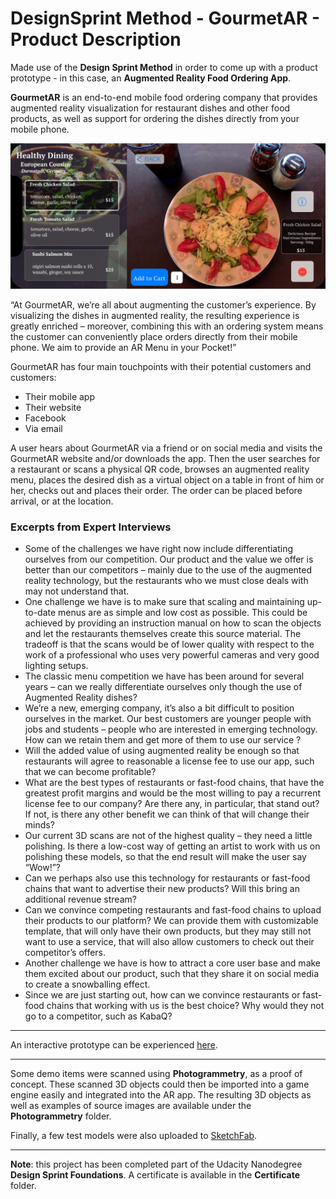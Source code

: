 # DesignSprint Method - GourmetAR - Product Description

Made use of the **Design Sprint Method** in order to come up with a product prototype - in this case, an **Augmented Reality Food Ordering App**.

**GourmetAR** is an end-to-end mobile food ordering company that provides augmented reality visualization for restaurant dishes and other food products, as well as support for ordering the dishes directly from your mobile phone.

![](https://github.com/avrdan/DesignSprint_ARfoodOrdering/blob/master/GourmetAR.PNG)

“At GourmetAR, we’re all about augmenting the customer’s experience. By visualizing the dishes in augmented reality, the resulting experience is greatly enriched – moreover, combining this with an ordering system means the customer can conveniently place orders directly from their mobile phone. We aim to provide an AR Menu in your Pocket!”

GourmetAR has four main touchpoints with their potential customers and customers:
*	Their mobile app
*	Their website
*	Facebook
*	Via email

A user hears about GourmetAR via a friend or on social media and visits the GourmetAR website and/or downloads the app. Then the user searches for a restaurant or scans a physical QR code, browses an augmented reality menu, places the desired dish as a virtual object on a table in front of him or her, checks out and places their order. The order can be placed before arrival, or at the location.

### Excerpts from Expert Interviews

*	Some of the challenges we have right now include differentiating ourselves from our competition. Our product and the value we offer is better than our competitors – mainly due to the use of the augmented reality technology, but the restaurants who we must close deals with may not understand that.
*	One challenge we have is to make sure that scaling and maintaining up-to-date menus are as simple and low cost as possible. This could be achieved by providing an instruction manual on how to scan the objects and let the restaurants themselves create this source material. The tradeoff is that the scans would be of lower quality with respect to the work of a professional who uses very powerful cameras and very good lighting setups.
*	The classic menu  competition we have has been around for several years – can we really differentiate ourselves only though the use of Augmented Reality dishes? 
*	We’re a new, emerging company, it’s also a bit difficult to position ourselves in the market. Our best customers are younger people with jobs and students – people who are interested in emerging technology. How can we retain them and get more of them to use our service ?
*	Will the added value of using augmented reality be enough so that restaurants will agree to reasonable a license fee to use our app, such that we can become profitable?
*	What are the best types of restaurants or fast-food chains, that have the greatest profit margins and would be the most willing to pay a recurrent license fee to our company? Are there any, in particular, that stand out? If not, is there any other benefit we can think of that will change their minds?
*	Our current 3D scans are not of the highest quality – they need a little polishing. Is there a low-cost way of getting an artist to work with us on polishing these models, so that the end result will make the user say “Wow!”?
*	Can we perhaps also use this technology for restaurants or fast-food chains that want to advertise their new products? Will this bring an additional revenue stream?
*	Can we convince competing restaurants and fast-food chains to upload their products to our platform? We can provide them with customizable template, that will only have their own products, but they may still not want to use a service, that will also allow customers to check out their competitor’s offers.
*	Another challenge we have is how to attract a core user base and make them excited about our product, such that they share it on social media to create a snowballing effect.
*	Since we are just starting out, how can we convince restaurants or fast-food chains that working with us is the best choice? Why would they not go to a competitor, such as KabaQ?

---

An interactive prototype can be experienced [here](https://sketch.cloud/s/Rln4Q/a/7dvYz7/play).

---

Some demo items were scanned using **Photogrammetry**, as a proof of concept. These scanned 3D objects could then be imported into a game engine easily and integrated into the AR app.
The resulting 3D objects as well as examples of source images are available under the **Photogrammetry** folder.

Finally, a few test models were also uploaded to [SketchFab](https://sketchfab.com/Avrdan).

---

**Note**: this project has been completed part of the Udacity Nanodegree **Design Sprint Foundations**. A certificate is available in the **Certificate** folder.